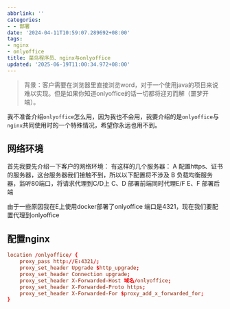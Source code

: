 ```yaml
---
abbrlink: ''
categories:
- - 部署
date: '2024-04-11T10:59:07.289692+08:00'
tags:
- nginx
- onlyoffice
title: 菜鸟程序员、nginx与onlyoffice
updated: '2025-06-19T11:00:34.972+08:00'
---
```

> 背景：客户需要在浏览器里直接浏览word，对于一个使用java的项目来说难以实现。但是如果你知道onlyoffice的话一切都将迎刃而解（噩梦开端）。

我不准备介绍`onlyoffice`怎么用，因为我也不会用，我要介绍的是`onlyoffice`与`nginx`共同使用时的一个特殊情况，希望你永远也用不到。

<!-- more -->

## 网络环境

首先我要先介绍一下客户的网络环境：
有这样的几个服务器：
A 配置https、证书的服务器，这台服务器我们接触不到，所以以下配置将不涉及
B 负载均衡服务器，监听80端口，将请求代理到C/D上
C、D 部署前端同时代理E/F
E、F 部署后端 

由于一些原因我在E上使用docker部署了onlyoffice 端口是4321，现在我们要配置代理到onlyoffice

## 配置nginx

```conf
location /onlyoffice/ {
    proxy_pass http://E:4321/;
    proxy_set_header Upgrade $http_upgrade;
    proxy_set_header Connection upgrade;
    proxy_set_header X-Forwarded-Host 域名/onlyoffice;
    proxy_set_header X-Forwarded-Proto https;
    proxy_set_header X-Forwarded-For $proxy_add_x_forwarded_for;
}
```
